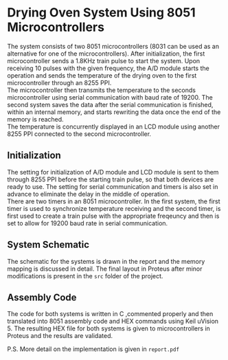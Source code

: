 # Drying Oven System Using 8051 Microcontrollers  
The system consists of two 8051 microcontrollers (8031 can be used as an alternative for one of the microcontrollers). After initialization, the first microcontroller sends a 1.8KHz train pulse to start the system. Upon receiving 10 pulses with the given frequency, the A/D module starts the operation and sends the temperature of the drying oven to the first microcontroller through an 8255 PPI.  
The microcontroller then transmits the temperature to the seconds microcontroller using serial communication with baud rate of 19200. The second system saves the data after the serial communication is finished, within an internal memory, and starts rewriting the data once the end of the memory is reached.  
The temperature is concurrently displayed in an LCD module using another 8255 PPI connected to the second microcontroller.  
## Initialization  
The setting for initialization of A/D module and LCD module is sent to them through 8255 PPI before the starting train pulse, so that both devices are ready to use. The setting for serial communication and timers is also set in advance to eliminate the delay in the middle of operation.  
There are two timers in an 8051 microcontroller. In the first system, the first timer is used to synchronize temperature receiving and the second timer, is first used to create a train pulse with the appropriate freqeuncy and then is set to allow for 19200 baud rate in serial communication.
## System Schematic  
The schematic for the systems is drawn in the report and the memory mapping is discussed in detail. The final layout in Proteus after minor modifications is present in the `src` folder of the project.
## Assembly Code  
The code for both systems is written in C ,commented properly and then translated into 8051 assembly code and HEX commands using Keil uVision 5. The resulting HEX file for both systems is given to microcontrollers in Proteus and the results are validated.  

P.S. More detail on the implementation is given in `report.pdf`
